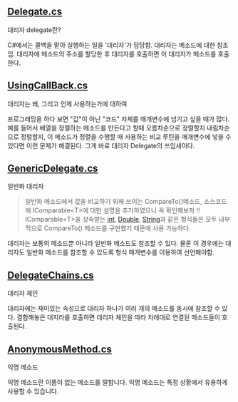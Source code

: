 ## [Delegate.cs](https://github.com/twozeronine/Csharp_Study/blob/main/Delegate_event/Delegate.cs)

대리자 delegate란?

C#에서는 콜백을 맡아 실행하는 일을 '대리자'가 담당함. 대리자는 메소드에 대한 참조임. 대리자에 메소드의 주소를 할당한 후 대리자를 호출하면 이 대리자가 메소드를 호출한다.

## [UsingCallBack.cs](https://github.com/twozeronine/Csharp_Study/blob/main/Delegate_event/UsingCallBack.cs)

대리자는 왜, 그리고 언제 사용하는가에 대하여

프로그래밍을 하다 보면 "값"이 아닌 "코드" 자체를 매개변수에 넘기고 싶을 때가 많다. 예를 들어서 배열을 정렬하는 메소드를 만든다고 할때 오름차순으로 정렬할지 내림차순으로 정렬할지, 이 메소드가 정렬을 수행할 때 사용하는 비교 루틴을 매개변수에 넣을 수 있다면 이런 문제가 해결된다. 그게 바로 대리자 Delegate의 쓰임새이다.

## [GenericDelegate.cs](https://github.com/twozeronine/Csharp_Study/blob/main/Delegate_event/GenericDelegate.cs)

일반화 대리자

> 일반화 메소드에서 값을 비교하기 위해 쓰이는 CompareTo()메소드, 소스코드에 IComparable\<T>에 대한 설명을 추가하였으니 꼭 확인해보자 !!  
> IComparable\<T>을 상속받는 [int](https://docs.microsoft.com/ko-kr/dotnet/api/system.int32?view=net-5.0), [Double](https://docs.microsoft.com/ko-kr/dotnet/api/system.double?view=net-5.0), [String](https://docs.microsoft.com/ko-kr/dotnet/api/system.string?view=net-5.0)과 같은 형식들은 모두 내부적으로 CompareTo() 메소드를 구현했기 때문에 사용 가능하다.

대리자는 보통의 메소드뿐 아니라 일반화 메소드도 참조할 수 있다. 물론 이 경우에는 대리자도 일반화 메소드를 참조할 수 있도록 형식 매개변수를 이용하여 선언해야함.

## [DelegateChains.cs](https://github.com/twozeronine/Csharp_Study/blob/main/Delegate_event/DelegateChains.cs)

대리자 체인

대리자에는 재미있는 속성으로 대리자 하나가 여러 개의 메소드를 동시에 참조할 수 있다. 결합해놓은 대지라를 호출하면 데리자 체인을 따라 차례대로 연결된 메소드들이 호출된다.

## [AnonymousMethod.cs](https://github.com/twozeronine/Csharp_Study/blob/main/Delegate_event/AnonymousMethod.cs)

익명 메소드

익명 메소드란 이름이 없는 메소드를 말합니다. 익명 메소드는 특정 상황에서 유용하게 사용할 수 있습니다.
